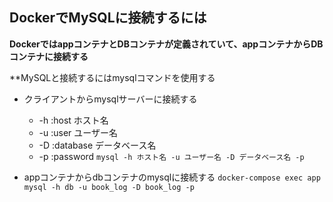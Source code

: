## DockerでMySQLに接続するには

**DockerではappコンテナとDBコンテナが定義されていて、appコンテナからDBコンテナに接続する**

**MySQLと接続するにはmysqlコマンドを使用する

- クライアントからmysqlサーバーに接続する
  - -h :host ホスト名
  - -u :user ユーザー名
  - -D :database データベース名
  - -p :password 
`mysql -h ホスト名 -u ユーザー名 -D データベース名 -p`

- appコンテナからdbコンテナのmysqlに接続する
`docker-compose exec app mysql -h db -u book_log -D book_log -p`
